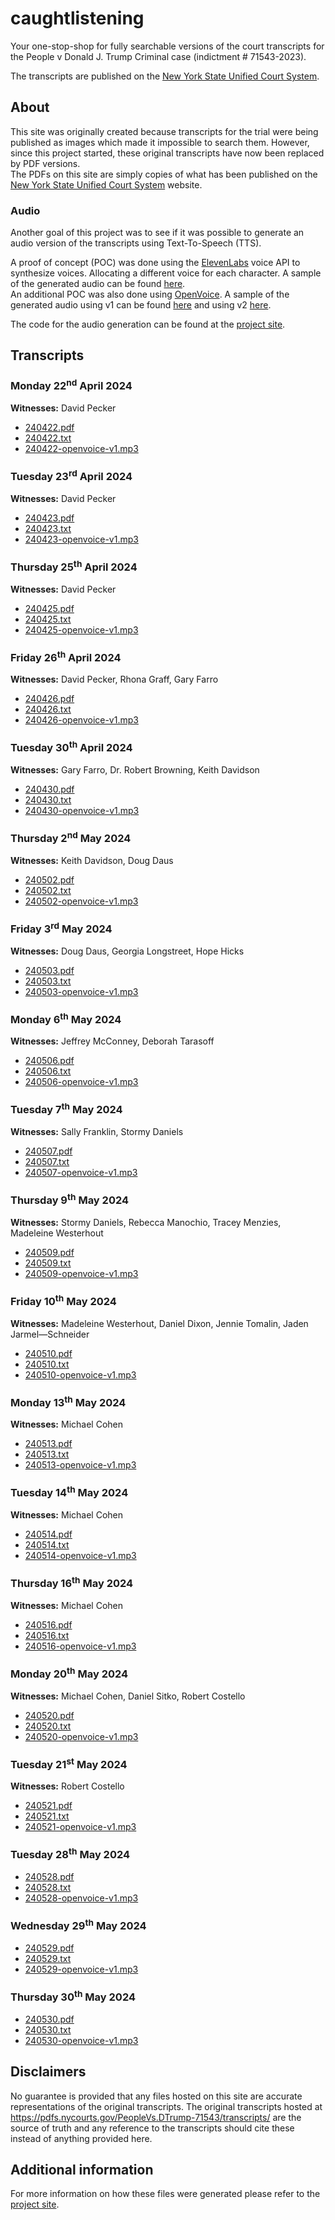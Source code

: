 # caughtlistening

Your one-stop-shop for fully searchable versions of the court transcripts for the People v Donald J. Trump Criminal case (indictment # 71543-2023).

The transcripts are published on the [New York State Unified Court System](https://ww2.nycourts.gov/press/index.shtml).

## About

This site was originally created because transcripts for the trial were being published as images which made it impossible to search them.  However, since this project started, these original transcripts have now been replaced by PDF versions.  
The PDFs on this site are simply copies of what has been published on the [New York State Unified Court System](https://ww2.nycourts.gov/press/index.shtml) website.  

### Audio

Another goal of this project was to see if it was possible to generate an audio version of the transcripts using Text-To-Speech (TTS).

A proof of concept (POC) was done using the [ElevenLabs](https://elevenlabs.io/) voice API to synthesize voices.  Allocating a different voice for each character. A sample of the generated audio can be found [here](https://github.com/pbutland/caughtlistening/raw/main/transcript-sample-elevenlabs.mp3).  
An additional POC was also done using [OpenVoice](https://github.com/myshell-ai/OpenVoice).  A sample of the generated audio using v1 can be found [here](https://github.com/pbutland/caughtlistening/raw/main/transcript-sample-openvoice-v1.mp3) and using v2 [here](https://github.com/pbutland/caughtlistening/raw/main/transcript-sample-openvoice-v2.mp3).

The code for the audio generation can be found at the [project site](https://github.com/pbutland/caughtlistening-tools/).

## Transcripts

### Monday 22<sup>nd</sup> April 2024

**Witnesses:** David Pecker

* [240422.pdf](https://docs.google.com/viewer?url=https://raw.githubusercontent.com/pbutland/caughtlistening/main/transcripts/240422.pdf)
* [240422.txt](https://raw.githubusercontent.com/pbutland/caughtlistening/main/transcripts/240422.txt)
* [240422-openvoice-v1.mp3](https://raw.githubusercontent.com/pbutland/caughtlistening/main/transcripts/240422-openvoice-v1.mp3)

### Tuesday 23<sup>rd</sup> April 2024

**Witnesses:** David Pecker

* [240423.pdf](https://docs.google.com/viewer?url=https://raw.githubusercontent.com/pbutland/caughtlistening/main/transcripts/240423.pdf)
* [240423.txt](https://raw.githubusercontent.com/pbutland/caughtlistening/main/transcripts/240423.txt)
* [240423-openvoice-v1.mp3](https://raw.githubusercontent.com/pbutland/caughtlistening/main/transcripts/240423-openvoice-v1.mp3)

### Thursday 25<sup>th</sup> April 2024

**Witnesses:** David Pecker

* [240425.pdf](https://docs.google.com/viewer?url=https://raw.githubusercontent.com/pbutland/caughtlistening/main/transcripts/240425.pdf)
* [240425.txt](https://raw.githubusercontent.com/pbutland/caughtlistening/main/transcripts/240425.txt)
* [240425-openvoice-v1.mp3](https://raw.githubusercontent.com/pbutland/caughtlistening/main/transcripts/240425-openvoice-v1.mp3)

### Friday 26<sup>th</sup> April 2024

**Witnesses:** David Pecker, Rhona Graff, Gary Farro

* [240426.pdf](https://docs.google.com/viewer?url=https://raw.githubusercontent.com/pbutland/caughtlistening/main/transcripts/240426.pdf)
* [240426.txt](https://raw.githubusercontent.com/pbutland/caughtlistening/main/transcripts/240426.txt)
* [240426-openvoice-v1.mp3](https://raw.githubusercontent.com/pbutland/caughtlistening/main/transcripts/240426-openvoice-v1.mp3)

### Tuesday 30<sup>th</sup> April 2024

**Witnesses:** Gary Farro, Dr. Robert Browning, Keith Davidson

* [240430.pdf](https://docs.google.com/viewer?url=https://raw.githubusercontent.com/pbutland/caughtlistening/main/transcripts/240430.pdf)
* [240430.txt](https://raw.githubusercontent.com/pbutland/caughtlistening/main/transcripts/240430.txt)
* [240430-openvoice-v1.mp3](https://raw.githubusercontent.com/pbutland/caughtlistening/main/transcripts/240430-openvoice-v1.mp3)

### Thursday 2<sup>nd</sup> May 2024

**Witnesses:** Keith Davidson, Doug Daus

* [240502.pdf](https://docs.google.com/viewer?url=https://raw.githubusercontent.com/pbutland/caughtlistening/main/transcripts/240502.pdf)
* [240502.txt](https://raw.githubusercontent.com/pbutland/caughtlistening/main/transcripts/240502.txt)
* [240502-openvoice-v1.mp3](https://raw.githubusercontent.com/pbutland/caughtlistening/main/transcripts/240502-openvoice-v1.mp3)

### Friday 3<sup>rd</sup> May 2024

**Witnesses:** Doug Daus, Georgia Longstreet, Hope Hicks

* [240503.pdf](https://docs.google.com/viewer?url=https://raw.githubusercontent.com/pbutland/caughtlistening/main/transcripts/240503.pdf)
* [240503.txt](https://raw.githubusercontent.com/pbutland/caughtlistening/main/transcripts/240503.txt)
* [240503-openvoice-v1.mp3](https://raw.githubusercontent.com/pbutland/caughtlistening/main/transcripts/240503-openvoice-v1.mp3)

### Monday 6<sup>th</sup> May 2024

**Witnesses:** Jeffrey McConney, Deborah Tarasoff

* [240506.pdf](https://docs.google.com/viewer?url=https://raw.githubusercontent.com/pbutland/caughtlistening/main/transcripts/240506.pdf)
* [240506.txt](https://raw.githubusercontent.com/pbutland/caughtlistening/main/transcripts/240506.txt)
* [240506-openvoice-v1.mp3](https://raw.githubusercontent.com/pbutland/caughtlistening/main/transcripts/240506-openvoice-v1.mp3)

### Tuesday 7<sup>th</sup> May 2024

**Witnesses:** Sally Franklin, Stormy Daniels

* [240507.pdf](https://docs.google.com/viewer?url=https://raw.githubusercontent.com/pbutland/caughtlistening/main/transcripts/240507.pdf)
* [240507.txt](https://raw.githubusercontent.com/pbutland/caughtlistening/main/transcripts/240507.txt)
* [240507-openvoice-v1.mp3](https://raw.githubusercontent.com/pbutland/caughtlistening/main/transcripts/240507-openvoice-v1.mp3)

### Thursday 9<sup>th</sup> May 2024

**Witnesses:** Stormy Daniels, Rebecca Manochio, Tracey Menzies, Madeleine Westerhout

* [240509.pdf](https://docs.google.com/viewer?url=https://raw.githubusercontent.com/pbutland/caughtlistening/main/transcripts/240509.pdf)
* [240509.txt](https://raw.githubusercontent.com/pbutland/caughtlistening/main/transcripts/240509.txt)
* [240509-openvoice-v1.mp3](https://raw.githubusercontent.com/pbutland/caughtlistening/main/transcripts/240509-openvoice-v1.mp3)

### Friday 10<sup>th</sup> May 2024

**Witnesses:** Madeleine Westerhout, Daniel Dixon, Jennie Tomalin, Jaden Jarmel—Schneider

* [240510.pdf](https://docs.google.com/viewer?url=https://raw.githubusercontent.com/pbutland/caughtlistening/main/transcripts/240510.pdf)
* [240510.txt](https://raw.githubusercontent.com/pbutland/caughtlistening/main/transcripts/240510.txt)
* [240510-openvoice-v1.mp3](https://raw.githubusercontent.com/pbutland/caughtlistening/main/transcripts/240510-openvoice-v1.mp3)

### Monday 13<sup>th</sup> May 2024

**Witnesses:** Michael Cohen

* [240513.pdf](https://docs.google.com/viewer?url=https://raw.githubusercontent.com/pbutland/caughtlistening/main/transcripts/240513.pdf)
* [240513.txt](https://raw.githubusercontent.com/pbutland/caughtlistening/main/transcripts/240513.txt)
* [240513-openvoice-v1.mp3](https://raw.githubusercontent.com/pbutland/caughtlistening/main/transcripts/240513-openvoice-v1.mp3)

### Tuesday 14<sup>th</sup> May 2024

**Witnesses:** Michael Cohen

* [240514.pdf](https://docs.google.com/viewer?url=https://raw.githubusercontent.com/pbutland/caughtlistening/main/transcripts/240514.pdf)
* [240514.txt](https://raw.githubusercontent.com/pbutland/caughtlistening/main/transcripts/240514.txt)
* [240514-openvoice-v1.mp3](https://raw.githubusercontent.com/pbutland/caughtlistening/main/transcripts/240514-openvoice-v1.mp3)

### Thursday 16<sup>th</sup> May 2024

**Witnesses:** Michael Cohen

* [240516.pdf](https://docs.google.com/viewer?url=https://raw.githubusercontent.com/pbutland/caughtlistening/main/transcripts/240516.pdf)
* [240516.txt](https://raw.githubusercontent.com/pbutland/caughtlistening/main/transcripts/240516.txt)
* [240516-openvoice-v1.mp3](https://raw.githubusercontent.com/pbutland/caughtlistening/main/transcripts/240516-openvoice-v1.mp3)

### Monday 20<sup>th</sup> May 2024

**Witnesses:** Michael Cohen, Daniel Sitko, Robert Costello

* [240520.pdf](https://docs.google.com/viewer?url=https://raw.githubusercontent.com/pbutland/caughtlistening/main/transcripts/240520.pdf)
* [240520.txt](https://raw.githubusercontent.com/pbutland/caughtlistening/main/transcripts/240520.txt)
* [240520-openvoice-v1.mp3](https://raw.githubusercontent.com/pbutland/caughtlistening/main/transcripts/240520-openvoice-v1.mp3)

### Tuesday 21<sup>st</sup> May 2024

**Witnesses:** Robert Costello

* [240521.pdf](https://docs.google.com/viewer?url=https://raw.githubusercontent.com/pbutland/caughtlistening/main/transcripts/240521.pdf)
* [240521.txt](https://raw.githubusercontent.com/pbutland/caughtlistening/main/transcripts/240521.txt)
* [240521-openvoice-v1.mp3](https://raw.githubusercontent.com/pbutland/caughtlistening/main/transcripts/240521-openvoice-v1.mp3)

### Tuesday 28<sup>th</sup> May 2024

* [240528.pdf](https://docs.google.com/viewer?url=https://raw.githubusercontent.com/pbutland/caughtlistening/main/transcripts/240528.pdf)
* [240528.txt](https://raw.githubusercontent.com/pbutland/caughtlistening/main/transcripts/240528.txt)
* [240528-openvoice-v1.mp3](https://raw.githubusercontent.com/pbutland/caughtlistening/main/transcripts/240528-openvoice-v1.mp3)

### Wednesday 29<sup>th</sup> May 2024

* [240529.pdf](https://docs.google.com/viewer?url=https://raw.githubusercontent.com/pbutland/caughtlistening/main/transcripts/240529.pdf)
* [240529.txt](https://raw.githubusercontent.com/pbutland/caughtlistening/main/transcripts/240529.txt)
* [240529-openvoice-v1.mp3](https://raw.githubusercontent.com/pbutland/caughtlistening/main/transcripts/240529-openvoice-v1.mp3)

### Thursday 30<sup>th</sup> May 2024

* [240530.pdf](https://docs.google.com/viewer?url=https://raw.githubusercontent.com/pbutland/caughtlistening/main/transcripts/240530.pdf)
* [240530.txt](https://raw.githubusercontent.com/pbutland/caughtlistening/main/transcripts/240530.txt)
* [240530-openvoice-v1.mp3](https://raw.githubusercontent.com/pbutland/caughtlistening/main/transcripts/240530-openvoice-v1.mp3)

## Disclaimers

No guarantee is provided that any files hosted on this site are accurate representations of the original transcripts.
The original transcripts hosted at <https://pdfs.nycourts.gov/PeopleVs.DTrump-71543/transcripts/> are the source of truth and any reference to the transcripts should cite these instead of anything provided here.

## Additional information

For more information on how these files were generated please refer to the [project site](https://github.com/pbutland/caughtlistening-tools/).